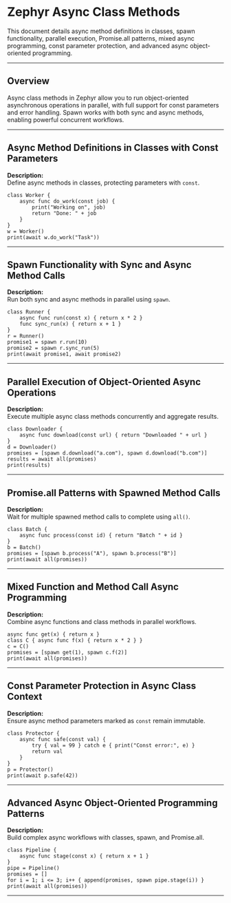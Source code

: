 # Zephyr Async Class Methods

This document details async method definitions in classes, spawn functionality, parallel execution, Promise.all patterns, mixed async programming, const parameter protection, and advanced async object-oriented programming.

---

## Overview

Async class methods in Zephyr allow you to run object-oriented asynchronous operations in parallel, with full support for const parameters and error handling. Spawn works with both sync and async methods, enabling powerful concurrent workflows.

---

## Async Method Definitions in Classes with Const Parameters

**Description:**  
Define async methods in classes, protecting parameters with `const`.

```zephyr
class Worker {
    async func do_work(const job) {
        print("Working on", job)
        return "Done: " + job
    }
}
w = Worker()
print(await w.do_work("Task"))
```

---

## Spawn Functionality with Sync and Async Method Calls

**Description:**  
Run both sync and async methods in parallel using `spawn`.

```zephyr
class Runner {
    async func run(const x) { return x * 2 }
    func sync_run(x) { return x + 1 }
}
r = Runner()
promise1 = spawn r.run(10)
promise2 = spawn r.sync_run(5)
print(await promise1, await promise2)
```

---

## Parallel Execution of Object-Oriented Async Operations

**Description:**  
Execute multiple async class methods concurrently and aggregate results.

```zephyr
class Downloader {
    async func download(const url) { return "Downloaded " + url }
}
d = Downloader()
promises = [spawn d.download("a.com"), spawn d.download("b.com")]
results = await all(promises)
print(results)
```

---

## Promise.all Patterns with Spawned Method Calls

**Description:**  
Wait for multiple spawned method calls to complete using `all()`.

```zephyr
class Batch {
    async func process(const id) { return "Batch " + id }
}
b = Batch()
promises = [spawn b.process("A"), spawn b.process("B")]
print(await all(promises))
```

---

## Mixed Function and Method Call Async Programming

**Description:**  
Combine async functions and class methods in parallel workflows.

```zephyr
async func get(x) { return x }
class C { async func f(x) { return x * 2 } }
c = C()
promises = [spawn get(1), spawn c.f(2)]
print(await all(promises))
```

---

## Const Parameter Protection in Async Class Context

**Description:**  
Ensure async method parameters marked as `const` remain immutable.

```zephyr
class Protector {
    async func safe(const val) {
        try { val = 99 } catch e { print("Const error:", e) }
        return val
    }
}
p = Protector()
print(await p.safe(42))
```

---

## Advanced Async Object-Oriented Programming Patterns

**Description:**  
Build complex async workflows with classes, spawn, and Promise.all.

```zephyr
class Pipeline {
    async func stage(const x) { return x + 1 }
}
pipe = Pipeline()
promises = []
for i = 1; i <= 3; i++ { append(promises, spawn pipe.stage(i)) }
print(await all(promises))
```

---
